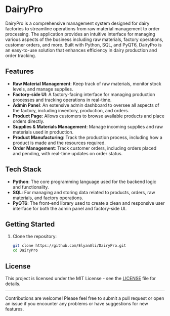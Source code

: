 
# DairyPro

DairyPro is a comprehensive management system designed for dairy factories to streamline operations from raw material management to order processing. The application provides an intuitive interface for managing various aspects of the business including raw materials, factory operations, customer orders, and more. Built with Python, SQL, and PyQT6, DairyPro is an easy-to-use solution that enhances efficiency in dairy production and order tracking.

## Features

- **Raw Material Management**: Keep track of raw materials, monitor stock levels, and manage supplies.
- **Factory-side UI**: A factory-facing interface for managing production processes and tracking operations in real-time.
- **Admin Panel**: An extensive admin dashboard to oversee all aspects of the factory, including inventory, production, and orders.
- **Product Page**: Allows customers to browse available products and place orders directly.
- **Supplies & Materials Management**: Manage incoming supplies and raw materials used in production.
- **Product Manufacturing**: Track the production process, including how a product is made and the resources required.
- **Order Management**: Track customer orders, including orders placed and pending, with real-time updates on order status.

## Tech Stack

- **Python**: The core programming language used for the backend logic and functionality.
- **SQL**: For managing and storing data related to products, orders, raw materials, and factory operations.
- **PyQT6**: The front-end library used to create a clean and responsive user interface for both the admin panel and factory-side UI.

## Getting Started

1. Clone the repository:
   ```bash
   git clone https://github.com/ElyanAli/DairyPro.git
   cd DairyPro
   ```

## License

This project is licensed under the MIT License - see the [LICENSE](LICENSE) file for details.

---

Contributions are welcome! Please feel free to submit a pull request or open an issue if you encounter any problems or have suggestions for new features.
